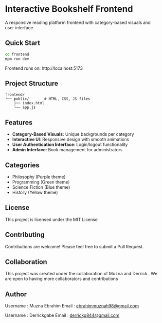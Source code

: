 # Interactive Bookshelf Frontend

A responsive reading platform frontend with category-based visuals and user interface.

## Quick Start

```bash
cd frontend
npm run dev
```
Frontend runs on: http://localhost:5173

## Project Structure
```
frontend/
└── public/       # HTML, CSS, JS files
    ├── index.html
    └── app.js
```

## Features
- **Category-Based Visuals**: Unique backgrounds per category
- **Interactive UI**: Responsive design with smooth animations
- **User Authentication Interface**: Login/logout functionality
- **Admin Interface**: Book management for administrators

## Categories
- Philosophy (Purple theme)
- Programming (Green theme) 
- Science Fiction (Blue theme)
- History (Yellow theme)

## License
This project is licensed under the MIT License 

## Contributing
Contributions are welcome! Please feel free to submit a Pull Request.


## Collaboration
This project was created under the collaboration of Muzna and Derrick . We are open to having more collaborators and contributions 

## Author
Username : Muzna Ebrahim 
Email : ebrahimmuznah98@gmail.com 

Username : Derrickgabe 
Email : derrickg844@gmail.com